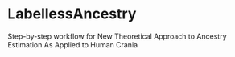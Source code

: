# LabellessAncestry
Step-by-step workflow for New Theoretical Approach to Ancestry Estimation As Applied to Human Crania
